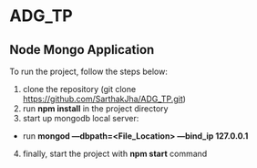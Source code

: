 # ADG_TP
## Node Mongo Application
To run the project, follow the steps below:
1. clone the repository (git clone https://github.com/SarthakJha/ADG_TP.git)
2. run **npm install** in the project directory
3. start up mongodb local server:
  * run **mongod —dbpath=<File_Location> —bind_ip 127.0.0.1**
4. finally, start the project with **npm start** command

